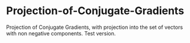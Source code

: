 # Projection-of-Conjugate-Gradients
Projection of Conjugate Gradients, with projection into the set of vectors with non negative components. Test version.
